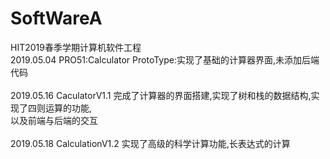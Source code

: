 # SoftWareA<Br/>
HIT2019春季学期计算机软件工程<Br/>
2019.05.04  PRO51:Calculator ProtoType:实现了基础的计算器界面,未添加后端代码<Br/>
<Br/>
2019.05.16 CaculatorV1.1 完成了计算器的界面搭建,实现了树和栈的数据结构,实现了四则运算的功能,<Br/>
以及前端与后端的交互<Br/>
<Br/>
2019.05.18 CalculationV1.2 实现了高级的科学计算功能,长表达式的计算<Br/>
